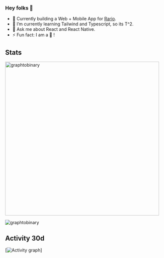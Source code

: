 ### Hey folks 👋

- 🔭 Currently building a Web + Mobile App for [Rario](https://rario.com/).
- 🐣 I’m currently learning Tailwind and Typescript, so its T^2.
- 💬 Ask me about React and React Native.
- ⚡ Fun fact: I am a 🐨 !
<!--
**graphtobinary/graphtobinary** is a ✨ _special_ ✨ repository because its `README.md` (this file) appears on your GitHub profile.

Here are some ideas to get you started:

- 🔭 I’m currently working on ...
- 🌱 I’m currently learning ...
- 👯 I’m looking to collaborate on ...
- 🤔 I’m looking for help with ...
- 💬 Ask me about ...
- 📫 How to reach me: ...
- 😄 Pronouns: ...
- ⚡ Fun fact: ...
-->

<!--  ![Visitor Count](https://profile-counter.glitch.me/{graphtobinary}/count.svg) -->
## Stats


<p>
<img width="495px" src="https://github-readme-stats.vercel.app/api/top-langs?username=graphtobinary&show_icons=true&theme=radical&locale=en&layout=compact&hide_border=true" alt="graphtobinary" />
</p>
<p>
<img src="https://github-readme-streak-stats.herokuapp.com/?user=graphtobinary&theme=radical&hide_border=true" alt="graphtobinary" />
</p>

## Activity 30d

[![Activity graph](https://activity-graph.herokuapp.com/graph?username=graphtobinary&bg_color=141321&color=a8fdf5&line=fd438c&point=f54d90&area=true&hide_border=true)]
